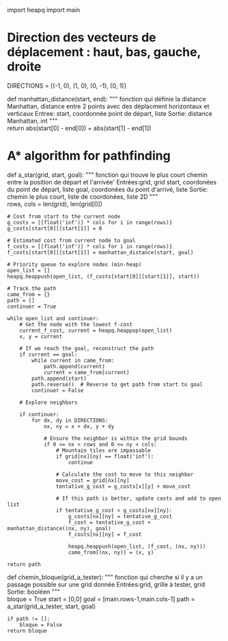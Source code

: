 import heapq
import main


# Direction des vecteurs de déplacement : haut, bas, gauche, droite
DIRECTIONS = [(-1, 0), (1, 0), (0, -1), (0, 1)]


def manhattan_distance(start, end):
    """
    fonction qui définie la distance Manhattan, distance entre 2 points avec des déplacment horizontaux et verticaux
        Entree: start, coordonnée point de départ, liste
        Sortie: distance Manhattan, int
    """    
    return abs(start[0] - end[0]) + abs(start[1] - end[1])

# A* algorithm for pathfinding
def a_star(grid, start, goal):
    """
    fonction qui trouve le plus court chemin entre la position de départ et l'arrivée'
        Entrées:grid, grid
                start, coordonées du point de départ, liste
                goal, coordonées du point d'arrivé, liste
        Sortie: chemin le plus court, liste de coordonées, liste 2D
    """     
    rows, cols = len(grid), len(grid[0])
    
    # Cost from start to the current node
    g_costs = [[float('inf')] * cols for i in range(rows)]
    g_costs[start[0]][start[1]] = 0

    # Estimated cost from current node to goal
    f_costs = [[float('inf')] * cols for i in range(rows)]
    f_costs[start[0]][start[1]] = manhattan_distance(start, goal)

    # Priority queue to explore nodes (min-heap)
    open_list = []
    heapq.heappush(open_list, (f_costs[start[0]][start[1]], start))

    # Track the path
    came_from = {}
    path = []
    continuer = True
    
    while open_list and continuer:
        # Get the node with the lowest f-cost
        current_f_cost, current = heapq.heappop(open_list)
        x, y = current

        # If we reach the goal, reconstruct the path
        if current == goal:
            while current in came_from:
                path.append(current)
                current = came_from[current]
            path.append(start)
            path.reverse()  # Reverse to get path from start to goal
            continuer = False
        
        # Explore neighbors
        
        if continuer:
            for dx, dy in DIRECTIONS:
                nx, ny = x + dx, y + dy
    
                # Ensure the neighbor is within the grid bounds
                if 0 <= nx < rows and 0 <= ny < cols:
                    # Mountain tiles are impassable
                    if grid[nx][ny] == float('inf'):
                        continue
    
                    # Calculate the cost to move to this neighbor
                    move_cost = grid[nx][ny]
                    tentative_g_cost = g_costs[x][y] + move_cost
    
                    # If this path is better, update costs and add to open list
                    if tentative_g_cost < g_costs[nx][ny]:
                        g_costs[nx][ny] = tentative_g_cost
                        f_cost = tentative_g_cost + manhattan_distance((nx, ny), goal)
                        f_costs[nx][ny] = f_cost
    
                        heapq.heappush(open_list, (f_cost, (nx, ny)))
                        came_from[(nx, ny)] = (x, y)
    
    return path


def chemin_bloque(grid_a_tester):
    """
    fonction qui cherche si il y a un passage possible sur une grid donnée
        Entrées:grid, grille à tester, grid
        Sortie: booléen
    """       
    bloque = True
    start = [0,0]
    goal = [main.rows-1,main.cols-1]
    path = a_star(grid_a_tester, start, goal)

    if path != []:
        bloque = False
    return bloque
